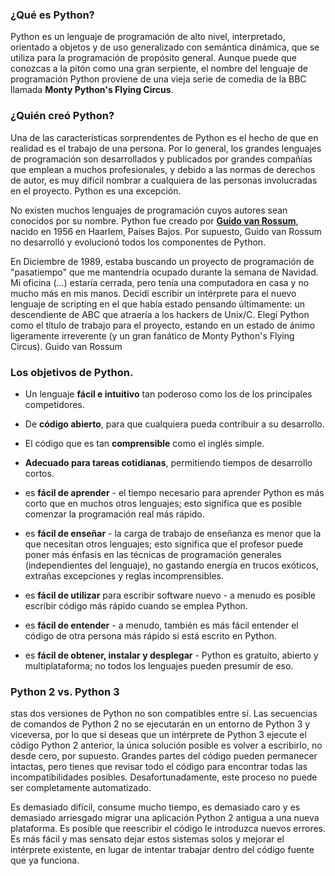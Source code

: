 ### ¿Qué es Python?

Python es un lenguaje de programación de alto nivel, interpretado, orientado a objetos y de uso generalizado con semántica dinámica, que se utiliza para la programación de propósito general.
Aunque puede que conozcas a la pitón como una gran serpiente, el nombre del lenguaje de programación Python proviene de una vieja serie de comedia de la BBC llamada **Monty Python's Flying Circus**.

### ¿Quién creó Python?

Una de las características sorprendentes de Python es el hecho de que en realidad es el trabajo de una persona. Por lo general, los grandes lenguajes de programación son desarrollados y publicados por grandes compañías que emplean a muchos profesionales, y debido a las normas de derechos de autor, es muy difícil nombrar a cualquiera de las personas involucradas en el proyecto. Python es una excepción.

No existen muchos lenguajes de programación cuyos autores sean conocidos por su nombre. Python fue creado por **[Guido van Rossum](https://en.wikipedia.org/wiki/Guido_van_Rossum)**, nacido en 1956 en Haarlem, Países Bajos. Por supuesto, Guido van Rossum no desarrolló y evolucionó todos los componentes de Python.

En Diciembre de 1989, estaba buscando un proyecto de programación de "pasatiempo" que me mantendría ocupado durante la semana de Navidad. Mi oficina (...) estaría cerrada, pero tenía una computadora en casa y no mucho más en mis manos. Decidí escribir un intérprete para el nuevo lenguaje de scripting en el que había estado pensando últimamente: un descendiente de ABC que atraería a los hackers de Unix/C. Elegí Python como el título de trabajo para el proyecto, estando en un estado de ánimo ligeramente irreverente (y un gran fanático de Monty Python's Flying Circus). Guido van Rossum

### Los objetivos de Python.

- Un lenguaje **fácil e intuitivo** tan poderoso como los de los principales competidores.
- De **código abierto**, para que cualquiera pueda contribuir a su desarrollo.
- El código que es tan **comprensible** como el inglés simple.
- **Adecuado para tareas cotidianas**, permitiendo tiempos de desarrollo cortos.


- es **fácil de aprender** - el tiempo necesario para aprender Python es más corto que en muchos otros lenguajes; esto significa que es posible comenzar la programación real más rápido.

- es **fácil de enseñar** - la carga de trabajo de enseñanza es menor que la que necesitan otros lenguajes; esto significa que el profesor puede poner más énfasis en las técnicas de programación generales (independientes del lenguaje), no gastando energía en trucos exóticos, extrañas excepciones y reglas incomprensibles.

- es **fácil de utilizar** para escribir software nuevo - a menudo es posible escribir código más rápido cuando se emplea Python.

- es **fácil de entender** - a menudo, también es más fácil entender el código de otra persona más rápido si está escrito en Python.

- es **fácil de obtener, instalar y desplegar** - Python es gratuito, abierto y multiplataforma; no todos los lenguajes pueden presumir de eso.

### Python 2 vs. Python 3

stas dos versiones de Python no son compatibles entre sí. Las secuencias de comandos de Python 2 no se ejecutarán en un entorno de Python 3 y viceversa, por lo que si deseas que un intérprete de Python 3 ejecute el código Python 2 anterior, la única solución posible es volver a escribirlo, no desde cero, por supuesto. Grandes partes del código pueden permanecer intactas, pero tienes que revisar todo el código para encontrar todas las incompatibilidades posibles. Desafortunadamente, este proceso no puede ser completamente automatizado.

Es demasiado difícil, consume mucho tiempo, es demasiado caro y es demasiado arriesgado migrar una aplicación Python 2 antigua a una nueva plataforma. Es posible que reescribir el código le introduzca nuevos errores. Es más fácil y mas sensato dejar estos sistemas solos y mejorar el intérprete existente, en lugar de intentar trabajar dentro del código fuente que ya funciona.